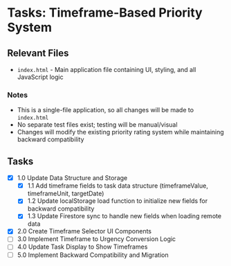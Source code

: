 
# Tasks: Timeframe-Based Priority System

## Relevant Files

- `index.html` - Main application file containing UI, styling, and all JavaScript logic

### Notes

- This is a single-file application, so all changes will be made to `index.html`
- No separate test files exist; testing will be manual/visual
- Changes will modify the existing priority rating system while maintaining backward compatibility

## Tasks

- [x] 1.0 Update Data Structure and Storage
  - [x] 1.1 Add timeframe fields to task data structure (timeframeValue, timeframeUnit, targetDate)
  - [x] 1.2 Update localStorage load function to initialize new fields for backward compatibility
  - [x] 1.3 Update Firestore sync to handle new fields when loading remote data
- [x] 2.0 Create Timeframe Selector UI Components
- [ ] 3.0 Implement Timeframe to Urgency Conversion Logic
- [ ] 4.0 Update Task Display to Show Timeframes
- [ ] 5.0 Implement Backward Compatibility and Migration
